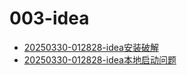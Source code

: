 # 003-idea
  - [20250330-012828-idea安装破解](20250330-012828-idea安装破解)
  - [20250330-012828-idea本地启动问题](20250330-012828-idea本地启动问题)
